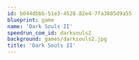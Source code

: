 ```yaml
---
id: b044dbbb-51e3-4528-82e4-7fa3885d9a55
blueprint: game
name: 'Dark Souls II'
speedrun_com_id: darksouls2
background: games/darksouls2.jpg
title: 'Dark Souls II'
---
```

